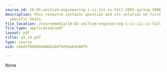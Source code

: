 ```yaml
---
course_id: 16-01-unified-engineering-i-ii-iii-iv-fall-2005-spring-2006
description: This resource contains question and its solution on first law, enthalpy,
  specific heats.
file_location: /coursemedia/16-01-unified-engineering-i-ii-iii-iv-fall-2005-spring-2006/c8ed3f80689a08d4186f9293a03e06f5_q4_14.pdf
file_type: application/pdf
layout: pdf
title: q4_14.pdf
type: course
uid: c8ed3f80689a08d4186f9293a03e06f5

---
```

None